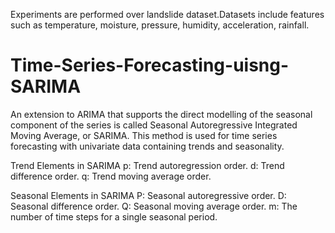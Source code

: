 Experiments are performed over landslide dataset.Datasets include features such as temperature, moisture, pressure, humidity,  acceleration, rainfall.

# Time-Series-Forecasting-uisng-SARIMA
An extension to ARIMA that supports the direct modelling of the seasonal component of the series is called Seasonal Autoregressive Integrated Moving Average, or SARIMA. This method is used for time series forecasting with univariate data containing trends and seasonality.

Trend Elements in SARIMA
p: Trend autoregression order.
d: Trend difference order.
q: Trend moving average order.

Seasonal Elements in SARIMA
P: Seasonal autoregressive order.
D: Seasonal difference order.
Q: Seasonal moving average order.
m: The number of time steps for a single seasonal period.
